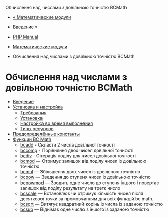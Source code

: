 Обчислення над числами з довільною точністю BCMath

-   [« Математические модули](refs.math.html)
    
-   [Введение »](intro.bc.html)
    
-   [PHP Manual](index.html)
    
-   [Математические модули](refs.math.html)
    
-   Обчислення над числами з довільною точністю BCMath
    

# Обчислення над числами з довільною точністю BCMath

-   [Введение](intro.bc.html)
-   [Установка и настройка](bc.setup.html)
    -   [Требования](bc.requirements.html)
    -   [Установка](bc.installation.html)
    -   [Настройка во время выполнения](bc.configuration.html)
    -   [Типы ресурсов](bc.resources.html)
-   [Предопределённые константы](bc.constants.html)
-   [Функции BC Math](ref.bc.html)
    -   [bcadd](function.bcadd.html) - Скласти 2 числа довільної точності
    -   [bccomp](function.bccomp.html) - Порівняння двох чисел довільної точності
    -   [bcdiv](function.bcdiv.html) - Операція поділу для чисел довільної точності
    -   [bcmod](function.bcmod.html) — Отримує залишок від поділу чисел із довільною точністю
    -   [bcmul](function.bcmul.html) — Збільшення двох чисел із довільною точністю
    -   [bcpow](function.bcpow.html) — Зведення до ступеня чисел із довільною точністю
    -   [bcpowmod](function.bcpowmod.html) — Зводить одне число до ступеня іншого і повертає залишок від поділу результату на третє число
    -   [bcscale](function.bcscale.html) — Встановлює чи отримує кількість чисел після десяткової точки за промовчанням для всіх функцій bc math.
    -   [bcsqrt](function.bcsqrt.html) — Витягує квадратний корінь із числа із заданою точністю
    -   [bcsub](function.bcsub.html) — Віднімає одне число з іншого із заданою точністю